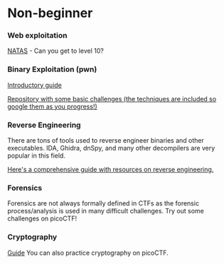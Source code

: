 # Non-beginner

### Web exploitation
[NATAS](https://overthewire.org/wargames/natas/) - Can you get to level 10?

### Binary Exploitation (pwn)
[Introductory guide](https://www.hoppersroppers.org/roadmap/training/pwning.html)

[Repository with some basic challenges (the techniques are included so google them as you progress!)](https://github.com/tripoloski1337/learn-to-pwn)

### Reverse Engineering
There are tons of tools used to reverse engineer binaries and other executables. IDA, Ghidra, dnSpy, and many other decompilers are very popular in this field. 

[Here's a comprehensive guide with resources on reverse engineering.](https://bbinfosec.medium.com/reverse-engineering-resources-beginners-to-intermediate-guide-links-f64c207505ed)

### Forensics
Forensics are not always formally defined in CTFs as the forensic process/analysis is used in many difficult challenges. Try out some challenges on picoCTF!

### Cryptography
[Guide](https://hashelse.medium.com/cryptography-for-absolute-beginners-3e274f9d6d66)
You can also practice cryptography on picoCTF.
